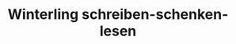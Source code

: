 ---
title: "Winterling schreiben-schenken-lesen"
url: /rehau/winterling-schreiben-schenken-lesen/
shop: Schreibwaren
---